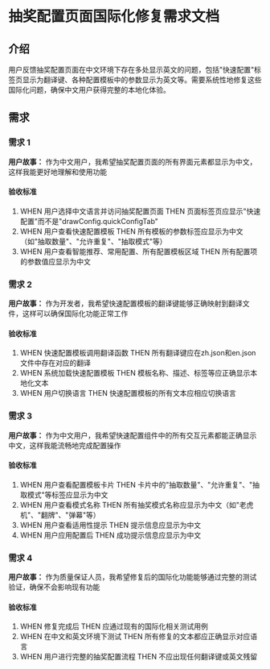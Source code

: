 # 抽奖配置页面国际化修复需求文档

## 介绍

用户反馈抽奖配置页面在中文环境下存在多处显示英文的问题，包括"快速配置"标签页显示为翻译键、各种配置模板中的参数显示为英文等。需要系统性地修复这些国际化问题，确保中文用户获得完整的本地化体验。

## 需求

### 需求 1

**用户故事：** 作为中文用户，我希望抽奖配置页面的所有界面元素都显示为中文，这样我能更好地理解和使用功能

#### 验收标准

1. WHEN 用户选择中文语言并访问抽奖配置页面 THEN 页面标签页应显示"快速配置"而不是"drawConfig.quickConfigTab"
2. WHEN 用户查看快速配置模板 THEN 所有模板的参数标签应显示为中文（如"抽取数量"、"允许重复"、"抽取模式"等）
3. WHEN 用户查看智能推荐、常用配置、所有配置模板区域 THEN 所有配置项的参数值应显示为中文

### 需求 2

**用户故事：** 作为开发者，我希望快速配置模板的翻译键能够正确映射到翻译文件，这样可以确保国际化功能正常工作

#### 验收标准

1. WHEN 快速配置模板调用翻译函数 THEN 所有翻译键应在zh.json和en.json文件中存在对应的翻译
2. WHEN 系统加载快速配置模板 THEN 模板名称、描述、标签等应正确显示本地化文本
3. WHEN 用户切换语言 THEN 快速配置模板的所有文本应相应切换语言

### 需求 3

**用户故事：** 作为中文用户，我希望快速配置组件中的所有交互元素都能正确显示中文，这样我能流畅地完成配置操作

#### 验收标准

1. WHEN 用户查看配置模板卡片 THEN 卡片中的"抽取数量"、"允许重复"、"抽取模式"等标签应显示为中文
2. WHEN 用户查看模式名称 THEN 所有抽奖模式名称应显示为中文（如"老虎机"、"翻牌"、"弹幕"等）
3. WHEN 用户查看适用性提示 THEN 提示信息应显示为中文
4. WHEN 用户应用配置后 THEN 成功提示信息应显示为中文

### 需求 4

**用户故事：** 作为质量保证人员，我希望修复后的国际化功能能够通过完整的测试验证，确保不会影响现有功能

#### 验收标准

1. WHEN 修复完成后 THEN 应通过现有的国际化相关测试用例
2. WHEN 在中文和英文环境下测试 THEN 所有修复的文本都应正确显示对应语言
3. WHEN 用户进行完整的抽奖配置流程 THEN 不应出现任何翻译键或英文残留